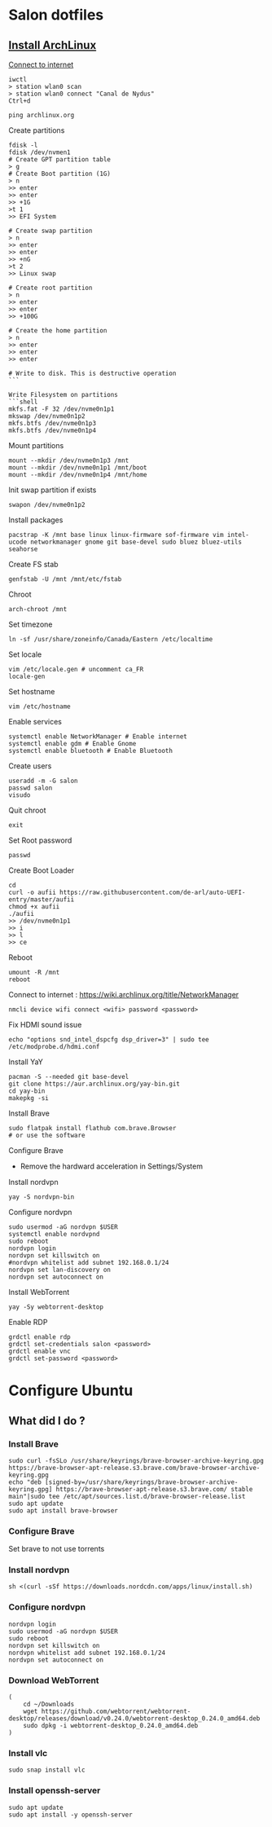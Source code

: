 # Salon dotfiles


## [Install ArchLinux](https://wiki.archlinux.org/title/installation_guide)


[Connect to internet]()
```shell
iwctl
> station wlan0 scan
> station wlan0 connect "Canal de Nydus"
Ctrl+d

ping archlinux.org
```

Create partitions
```shell
fdisk -l
fdisk /dev/nvmen1
# Create GPT partition table
> g
# Create Boot partition (1G)
> n
>> enter
>> enter
>> +1G
>t 1
>> EFI System

# Create swap partition
> n
>> enter
>> enter
>> +nG
>t 2
>> Linux swap

# Create root partition
> n
>> enter
>> enter
>> +100G

# Create the home partition
> n
>> enter
>> enter
>> enter

# Write to disk. This is destructive operation
``̀

Write Filesystem on partitions
```shell
mkfs.fat -F 32 /dev/nvme0n1p1
mkswap /dev/nvme0n1p2
mkfs.btfs /dev/nvme0n1p3
mkfs.btfs /dev/nvme0n1p4
```

Mount partitions
```shell
mount --mkdir /dev/nvme0n1p3 /mnt
mount --mkdir /dev/nvme0n1p1 /mnt/boot
mount --mkdir /dev/nvme0n1p4 /mnt/home
```

Init swap partition if exists
```shell
swapon /dev/nvme0n1p2
```

Install packages
```shell
pacstrap -K /mnt base linux linux-firmware sof-firmware vim intel-ucode networkmanager gnome git base-devel sudo bluez bluez-utils seahorse
```

Create FS stab
```shell
genfstab -U /mnt /mnt/etc/fstab
```

Chroot
```shell
arch-chroot /mnt
```

Set timezone
```shell
ln -sf /usr/share/zoneinfo/Canada/Eastern /etc/localtime
```

Set locale
```shell
vim /etc/locale.gen # uncomment ca_FR
locale-gen
```

Set hostname
```shell
vim /etc/hostname
```

Enable services
```shell
systemctl enable NetworkManager # Enable internet
systemctl enable gdm # Enable Gnome
systemctl enable bluetooth # Enable Bluetooth
```

Create users

```shell
useradd -m -G salon
passwd salon
visudo 

```

Quit chroot
```shell
exit
```

Set Root password
```shell
passwd
```

Create Boot Loader
```shell
cd
curl -o aufii https://raw.githubusercontent.com/de-arl/auto-UEFI-entry/master/aufii
chmod +x aufii
./aufii
>> /dev/nvme0n1p1
>> i
>> l
>> ce
```

Reboot
```shell
umount -R /mnt
reboot
```

Connect to internet : https://wiki.archlinux.org/title/NetworkManager
```shell
nmcli device wifi connect <wifi> password <password>
```

Fix HDMI sound issue
```shell
echo "options snd_intel_dspcfg dsp_driver=3" | sudo tee /etc/modprobe.d/hdmi.conf
```

Install YaY
```shell
pacman -S --needed git base-devel
git clone https://aur.archlinux.org/yay-bin.git
cd yay-bin
makepkg -si
```

Install Brave
```shell
sudo flatpak install flathub com.brave.Browser
# or use the software
```
Configure Brave
- Remove the hardward acceleration in Settings/System

Install nordvpn
```
yay -S nordvpn-bin
```

Configure nordvpn
```
sudo usermod -aG nordvpn $USER
systemctl enable nordvpnd
sudo reboot
nordvpn login
nordvpn set killswitch on
#nordvpn whitelist add subnet 192.168.0.1/24
nordvpn set lan-discovery on
nordvpn set autoconnect on
```

Install WebTorrent
```shell
yay -Sy webtorrent-desktop
```

Enable RDP
```shell
grdctl enable rdp
grdctl set-credentials salon <password>
grdctl enable vnc
grdctl set-password <password>
```

# Configure Ubuntu
## What did I do ?

### Install Brave
```
sudo curl -fsSLo /usr/share/keyrings/brave-browser-archive-keyring.gpg https://brave-browser-apt-release.s3.brave.com/brave-browser-archive-keyring.gpg
echo "deb [signed-by=/usr/share/keyrings/brave-browser-archive-keyring.gpg] https://brave-browser-apt-release.s3.brave.com/ stable main"|sudo tee /etc/apt/sources.list.d/brave-browser-release.list
sudo apt update
sudo apt install brave-browser
```

### Configure Brave

 Set brave to not use torrents


### Install nordvpn
```
sh <(curl -sSf https://downloads.nordcdn.com/apps/linux/install.sh)
```

### Configure nordvpn
```
nordvpn login
sudo usermod -aG nordvpn $USER
sudo reboot
nordvpn set killswitch on
nordvpn whitelist add subnet 192.168.0.1/24
nordvpn set autoconnect on
```

### Download WebTorrent
```
(
    cd ~/Downloads
    wget https://github.com/webtorrent/webtorrent-desktop/releases/download/v0.24.0/webtorrent-desktop_0.24.0_amd64.deb
    sudo dpkg -i webtorrent-desktop_0.24.0_amd64.deb
)
```

### Install vlc
```
sudo snap install vlc
```

### Install openssh-server
```
sudo apt update
sudo apt install -y openssh-server
```

### 
